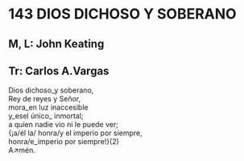 # 143 DIOS DICHOSO Y SOBERANO

## M, L: John Keating
## Tr: Carlos A.Vargas

Dios dichoso_y soberano,  
Rey de reyes y Señor,  
mora_en luz inaccesible  
y_esel único_ inmortal;  
a quien nadie vio ni le puede ver;  
{¡a/él la/ honra/y el imperio por siempre,  
honra/e_imperio por siempre!}(2)  
A↗mén.  

